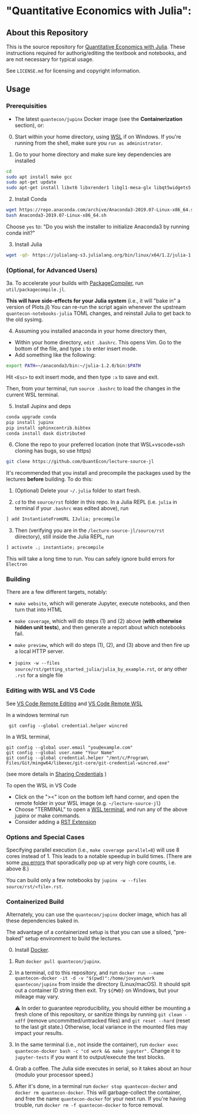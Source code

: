 # "Quantitative Economics with Julia":

## About this Repository 

This is the source repository for [Quantitative Economics with Julia](https://lectures.quantecon.org/jl).  These instructions required for authorig/editing the textbook and notebooks, and are not necessary for typical usage.

See `LICENSE.md` for licensing and copyright information. 

## Usage

### Prerequisities

* The latest `quantecon/jupinx` Docker image (see the **Containerization** section), or: 

0. Start within your home directory, using [WSL](https://github.com/ubcecon/cluster_tools/blob/master/WSL.md#install-wsl-from-ubuntu-and-conda) if on Windows. If you're running from the shell, make sure you `run as administrator`.

1. Go to your home directory and make sure key dependencies are installed
```bash
cd
sudo apt install make gcc
sudo apt-get update
sudo apt-get install libxt6 libxrender1 libgl1-mesa-glx libqt5widgets5 
```

2. Install Conda
```bash
wget https://repo.anaconda.com/archive/Anaconda3-2019.07-Linux-x86_64.sh
bash Anaconda3-2019.07-Linux-x86_64.sh
```
Choose `yes` to: "Do you wish the installer to initialize Anaconda3 by running conda init?"

3. Install Julia
```bash
wget -qO- https://julialang-s3.julialang.org/bin/linux/x64/1.2/julia-1.2.0-linux-x86_64.tar.gz | tar -xzv
```

### (Optional, for Advanced Users) 

3a. To accelerate your builds with [PackageCompiler](https://github.com/JuliaLang/PackageCompiler.jl), run `util/packagecompile.jl`.

**This will have side-effects for your Julia system** (i.e., it will "bake in" a version of Plots.jl) You can re-run the script again whenever the upstream `quantecon-notebooks-julia` TOML changes, and reinstall Julia to get back to the old sysimg. 

4. Assuming you installed anaconda in your home directory then,
- Within your home directory, `edit .bashrc`.  This opens Vim.  Go to the bottom of the file, and type `i` to enter insert mode.
- Add something like the following:

```bash
export PATH=~/anaconda3/bin:~/julia-1.2.0/bin:$PATH
```
Hit `<Esc>` to exit insert mode, and then type `:x` to save and exit.

Then, from your terminal, run `source .bashrc` to load the changes in the current WSL terminal.

5. Install Jupinx and deps
```bash
conda upgrade conda
pip install jupinx
pip install sphinxcontrib.bibtex
conda install dask distributed
```

6. Clone the repo to your preferred location (note that WSL+vscode+ssh cloning has bugs, so use https)

```bash
git clone https://github.com/QuantEcon/lecture-source-jl
```

It's recommended that you install and precompile the packages used by the lectures **before** building. To do this: 

1. (Optional) Delete your `~/.julia` folder to start fresh.

2. `cd` to the `source/rst` folder in this repo. In a Julia REPL (i.e. `julia` in terminal if your `.bashrc` was edited above), run

```julia
] add InstantiateFromURL IJulia; precompile
```

3. Then (verifying you are in the `/lecture-source-jl/source/rst` diirectory), still inside the Julia REPL, run

```julia
] activate .; instantiate; precompile
```
This will take a long time to run.  You can safely ignore build errors for `Electron`
 
### Building

There are a few different targets, notably: 

* `make website`, which will generate Jupyter, execute notebooks, and then turn that into HTML 

* `make coverage`, which will do steps (1) and (2) above (**with otherwise hidden unit tests**), and then generate a report about which notebooks fail. 

* `make preview`, which will do steps (1), (2), and (3) above and then fire up a local HTTP server. 

* `jupinx -w --files source/rst/getting_started_julia/julia_by_example.rst`, or any other `.rst` for a single file

### Editing with WSL and VS Code
See [VS Code Remote Editing](https://code.visualstudio.com/docs/remote/remote-overview) and [VS Code Remote WSL](https://code.visualstudio.com/docs/remote/wsl#_opening-a-terminal-in-wsl)

In a windows terminal run
```
 git config --global credential.helper wincred
```
In a WSL terminal,
```
git config --global user.email "you@example.com"
git config --global user.name "Your Name"
git config --global credential.helper "/mnt/c/Program\ Files/Git/mingw64/libexec/git-core/git-credential-wincred.exe"
```
(see more details in [Sharing Credentials](https://code.visualstudio.com/docs/remote/troubleshooting#_sharing-git-credentials-between-windows-and-wsl) )

To open the WSL in VS Code
- Click on the "><" icon on the bottom left hand corner, and open the remote folder in your WSL image (e.g. `~/lecture-source-jl`)
- Choose "TERMINAL" to open a [WSL terminal](https://code.visualstudio.com/docs/remote/wsl#_opening-a-terminal-in-wsl), and run any of the above jupinx or make commands.
- Consider adding a [RST Extension](https://marketplace.visualstudio.com/items?itemName=lextudio.restructuredtext)

### Options and Special Cases

Specifying parallel execution (i.e., `make coverage parallel=8`) will use 8 cores instead of 1. This leads to a notable speedup in build times. (There are some [`zmq` errors](https://github.com/QuantEcon/sphinxcontrib-jupyter/issues/261) that sporadically pop up at very high core counts, i.e. above 8.)

You can build only a few notebooks by `jupinx -w --files source/rst/<file>.rst`.

### Containerized Build

Alternately, you can use the `quantecon/jupinx` docker image, which has all these dependencies baked in. 

The advantage of a containerized setup is that you can use a siloed, "pre-baked" setup environment to build the lectures. 

0. Install [Docker](https://www.docker.com/).

1. Run `docker pull quantecon/jupinx`. 

2. In a terminal, cd to this repository, and run `docker run --name quantecon-docker -it -d -v "$(pwd)":/home/jovyan/work quantecon/jupinx` from inside the directory (Linux/macOS). It should spit out a container ID string then exit. Try `${PWD}` on Windows, but your mileage may vary. 

     :warning: In order to guarantee reproducibility, you should either be mounting a fresh clone of this repository, or sanitize things by running `git clean -xdff` (remove uncommitted/untracked files) and `git reset --hard` (reset to the last git state.) Otherwise, local variance in the mounted files may impact your results.

3. In the same terminal (i.e., not inside the container), run `docker exec quantecon-docker bash -c "cd work && make jupyter".` Change it to `jupyter-tests` if you want it to output/execute the test blocks. 

4. Grab a coffee. The Julia side executes in serial, so it takes about an hour (modulo your processor speed.)

5. After it's done, in a terminal run `docker stop quantecon-docker` and `docker rm quantecon-docker`. This will garbage-collect the container, and free the name `quantecon-docker` for your next run. If you're having trouble, run `docker rm -f quantecon-docker` to force removal. 
